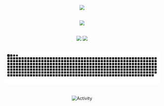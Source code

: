 <div align="center">
  <img src="https://github-readme-streak-stats.herokuapp.com/?user=sc-zhang&theme=dark" /><br><br>
  
  <img src="https://github-profile-trophy.vercel.app/?username=sc-zhang&theme=gruvbox&row=1&column=7&no-frame=true&no-bg=true" /><br><br>
  
  <img height="137px" src="https://github-readme-stats-git-masterrstaa-rickstaa.vercel.app/api?username=sc-zhang&show_icons=true&card_width=500&line_height=21&theme=dark" />
  <img height="137px" src="https://github-readme-stats-git-masterrstaa-rickstaa.vercel.app/api/top-langs/?username=sc-zhang&layout=compact&card_width=450&langs_count=6&theme=dark" /><br><br>
  
  <img src="https://github.com/sc-zhang/sc-zhang/blob/output/github-contribution-grid-snake-dark.svg" /><br><br>
  
  <img src="https://github-readme-activity-graph.cyclic.app/graph?username=sc-zhang&theme=github-compact&hide_border=true" alt="Activity"/>
</div>
